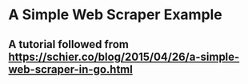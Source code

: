 # A Simple Web Scraper Example
## A tutorial followed from https://schier.co/blog/2015/04/26/a-simple-web-scraper-in-go.html
